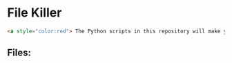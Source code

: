 # File Killer

```html
<a style="color:red"> The Python scripts in this repository will make your files unrecoverable. There are several file versions but these will be explained in the Files section. </a>
```
## Files:

##### 
